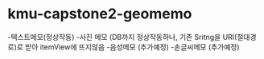 # kmu-capstone2-geomemo
-텍스트메모(정상작동)
-사진 메모  (DB까지 정상작동하나, 기존 Sritng을 URI(절대경로)로 받아 itemView에 뜨지않음
-음성메모 (추가예정)
-손글씨메모 (추가예정)

